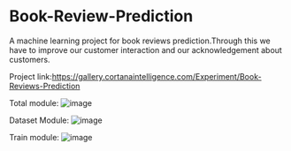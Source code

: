 # Book-Review-Prediction
A machine learning project for book reviews prediction.Through this we have to improve our customer interaction and our acknowledgement about customers.


Project link:https://gallery.cortanaintelligence.com/Experiment/Book-Reviews-Prediction


Total module:
![image](https://user-images.githubusercontent.com/90683657/152115091-dc9d37c6-bf1b-459e-9d02-4a0a20afc19c.png)

Dataset Module:
![image](https://user-images.githubusercontent.com/90683657/152115308-5e83aca5-a674-4570-a715-73ddf309276b.png)

Train module:
![image](https://user-images.githubusercontent.com/90683657/152115474-1eadaed7-2d91-4936-8386-30e6d9f757f1.png)

